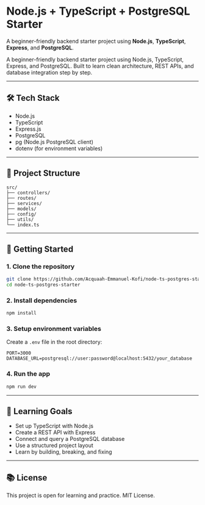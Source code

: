 # Node.js + TypeScript + PostgreSQL Starter

A beginner-friendly backend starter project using **Node.js**, **TypeScript**, **Express**, and **PostgreSQL**.

A beginner-friendly backend starter project using Node.js, TypeScript, Express, and PostgreSQL. Built to learn clean architecture, REST APIs, and database integration step by step.

---

## 🛠 Tech Stack

- Node.js
- TypeScript
- Express.js
- PostgreSQL
- pg (Node.js PostgreSQL client)
- dotenv (for environment variables)

---

## 📁 Project Structure

```
src/
├── controllers/
├── routes/
├── services/
├── models/
├── config/
├── utils/
└── index.ts
```

---

## 🚀 Getting Started

### 1. Clone the repository

```bash
git clone https://github.com/Acquaah-Emmanuel-Kofi/node-ts-postgres-starter.git
cd node-ts-postgres-starter
```

### 2. Install dependencies

```bash
npm install
```

### 3. Setup environment variables

Create a `.env` file in the root directory:

```env
PORT=3000
DATABASE_URL=postgresql://user:password@localhost:5432/your_database
```

### 4. Run the app

```bash
npm run dev
```

---

## 📌 Learning Goals

- Set up TypeScript with Node.js
- Create a REST API with Express
- Connect and query a PostgreSQL database
- Use a structured project layout
- Learn by building, breaking, and fixing

---

## 📚 License

This project is open for learning and practice. MIT License.
